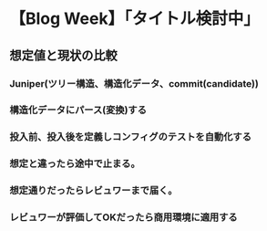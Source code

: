 
# 【Blog Week】「タイトル検討中」

## 想定値と現状の比較

### Juniper(ツリー構造、構造化データ、commit(candidate))

### 構造化データにパース(変換)する

### 投入前、投入後を定義しコンフィグのテストを自動化する

### 想定と違ったら途中で止まる。

### 想定通りだったらレビュワーまで届く。

### レビュワーが評価してOKだったら商用環境に適用する
